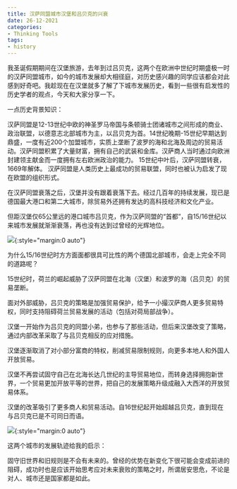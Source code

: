 ```yaml
---
title: 汉萨同盟城市汉堡和吕贝克的兴衰
date: 26-12-2021
categories: 
- Thinking Tools
tags: 
- history
---
```


我圣诞假期期间在汉堡旅游，去年到过吕贝克，这两个在欧洲中世纪时期盛极一时的汉萨同盟城市，如今的城市发展却大相径庭，对历史感兴趣的同学应该都会对此感到好奇吧。我趁现在在汉堡就多了解了下城市发展历史，看到一些很有启发性的历史学者的观点，今天和大家分享一下。



一点历史背景知识：

汉萨同盟是12-13世纪中欧的神圣罗马帝国与条顿骑士团诸城市之间形成的商业、政治联盟，以德意志北部城市为主，以吕贝克为首。14世纪晚期-15世纪早期达到鼎盛，一度有近200个加盟城市，实质上垄断了波罗的海和北海及周边的贸易活动。汉萨同盟积累了大量财富，拥有自己的武装和金库。汉萨商人当时通过向欧洲封建领主献金而一度拥有左右欧洲政治的能力。
15世纪中叶后，汉萨同盟转衰，1669年解体。
汉萨同盟是人类历史上最成功的贸易联盟，同时也被认为启发了现在欧盟的组织形式。

在汉萨同盟衰落之后，汉堡并没有跟着衰落下去。经过几百年的持续发展，现已是德国最大港口和第二大城市，除贸易外还拥有发达的高科技经济和文化产业。

但距汉堡仅65公里远的港口城市吕贝克，作为汉萨同盟的“首都”，自15/16世纪以来城市发展就渐渐衰落，再也没有达到过曾经的光辉地位。

![](../../../../../assets/images/hansa-1.jpeg){:style="margin:0 auto"}

为什么15/16世纪时方方面面都很具可比性的两个德国北部城市，会走上完全不同的道路呢？

15世纪时，荷兰的崛起威胁了汉萨同盟在北海（汉堡）和波罗的海（吕贝克）的贸易垄断。

面对外部威胁，吕贝克的策略是加强贸易保护，给予一小撮汉萨商人更多贸易特权，同时支持阻碍荷兰贸易发展的活动（包括对荷局部战争）。

汉堡一开始作为吕贝克的同盟小弟，也参与了那些活动，但后来汉堡改变了策略，通过内部改革采取了与吕贝克相反的应对措施。

汉堡逐渐取消了对小部分富商的特权，削减贸易限制规则，向更多本地人和外国人开放贸易。

汉堡不再尝试固守自己在北海长达几世纪的主导贸易地位，而转身选择拥抱新世界，一个贸易更加开放平等的世界，把自己的发展策略升级成融入大西洋的开放贸易体系。

汉堡的改革吸引了更多商人和贸易活动。自16世纪起开始超越吕贝克，直到现在与吕贝克已是不可同日而语。

![](../../../../../assets/images/hansa-2.jpeg){:style="margin:0 auto"}

这两个城市的发展轨迹给我的启示：

固守旧世界和旧规则是不会有未来的。曾经的优势在新变化下很可能会变成前进的阻碍，成功时也是应该开始思考应对未来衰败的策略之时，所谓居安思危，不论是对人、城市还是国家都是如此。
